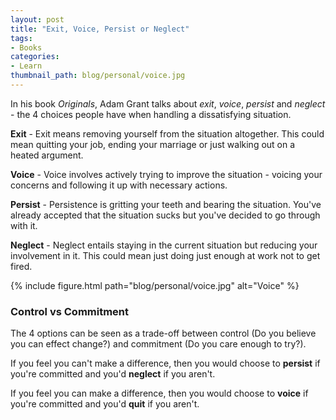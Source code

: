 ```yaml
---
layout: post
title: "Exit, Voice, Persist or Neglect"
tags:
- Books
categories:
- Learn
thumbnail_path: blog/personal/voice.jpg
---
```


In his book *Originals*, Adam Grant talks about *exit*, *voice*, *persist* and *neglect* - the 4 choices people have when handling a dissatisfying situation.

**Exit** - Exit means removing yourself from the situation altogether. This could mean quitting your job, ending your marriage or just walking out on a heated argument.

**Voice** - Voice involves actively trying to improve the situation - voicing your concerns and following it up with necessary actions.

**Persist** - Persistence is gritting your teeth and bearing the situation. You've already accepted that the situation sucks but you've decided to go through with it.

**Neglect** - Neglect entails staying in the current situation but reducing your involvement in it. This could mean just doing just enough at work not to get fired.

{% include figure.html path="blog/personal/voice.jpg" alt="Voice" %}

### Control vs Commitment

The 4 options can be seen as a trade-off between control (Do you believe you can effect change?) and commitment (Do you care enough to try?).

If you feel you can't make a difference, then you would choose to **persist** if you're committed and you'd **neglect** if you aren't.

If you feel you can make a difference, then you would choose to **voice** if you're committed and you'd **quit** if you aren't.